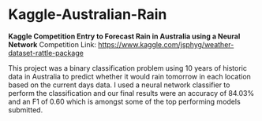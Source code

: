 # Kaggle-Australian-Rain
**Kaggle Competition Entry to Forecast Rain in Australia using a Neural Network**
Competition Link: https://www.kaggle.com/jsphyg/weather-dataset-rattle-package

This project was a binary classification problem using 10 years of historic data in Australia to predict whether it would rain tomorrow in each location based on the current days data. I used a neural network classifier to perform the classification and our final results were an accuracy of 84.03% and an F1 of 0.60 which is amongst some of the top performing models submitted.
